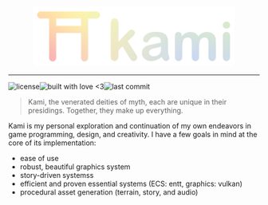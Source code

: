 <p align="center">
  <img alt="Kami Logo" src="assets/kami_logo_banner_gradient.svg" style="width: 80%">   
</p>

<hr>

<p style="display: flex; justify-contents: center: align-items: center">
  <img alt="license" src="https://img.shields.io/github/license/SwampPear/kami.svg">
  <img alt="built with love <3" src="http://ForTheBadge.com/images/badges/built-with-love.svg">
  <img alt="last commit" src="https://img.shields.io/github/last-commit/SwampPear/kami.svg">
</p>

> Kami, the venerated deities of myth, each are unique in their presidings. Together, they make up everything.

Kami is my personal exploration and continuation of my own endeavors in game programming, design, and creativity.
I have a few goals in mind at the core of its implementation:

- ease of use
- robust, beautiful graphics system
- story-driven systemss
- efficient and proven essential systems (ECS: entt, graphics: vulkan)
- procedural asset generation (terrain, story, and audio)
